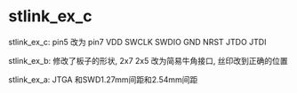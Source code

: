 # stlink_ex_c

stlink_ex_c: pin5 改为 pin7 VDD SWCLK SWDIO GND NRST JTDO JTDI

stlink_ex_b: 修改了板子的形状, 2x7 2x5 改为简易牛角接口, 丝印改到正确的位置

stlink_ex_a: JTGA 和SWD1.27mm间距和2.54mm间距
